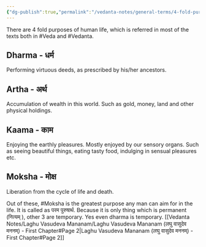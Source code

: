 ```yaml
---
{"dg-publish":true,"permalink":"/vedanta-notes/general-terms/4-fold-purposes-of-man/"}
---
```



There are 4 fold purposes of human life, which is referred in most of the texts both in #Veda and #Vedanta. 

## Dharma - धर्म 
Performing virtuous deeds, as prescribed by his/her ancestors.  

## Artha - अर्थ 
Accumulation of wealth in this world. Such as gold, money, land and other physical holdings. 

## Kaama - काम 
Enjoying the earthly pleasures. Mostly enjoyed by our sensory organs. Such as seeing beautiful things, eating tasty food, indulging in sensual pleasures etc.

## Moksha - मोक्ष 
Liberation from the cycle of life and death. 

Out of these, #Moksha is the greatest purpose any man can aim for in the life. It is called as परम पुरुषार्थ. Because it is only thing which is permanent (नित्यम् ), other 3 are temporary. Yes even dharma is temporary. [[Vedanta Notes/Laghu Vasudeva Mananam/Laghu Vasudeva Mananam (लघु वासुदेव मननम्) - First Chapter#Page 2\|Laghu Vasudeva Mananam (लघु वासुदेव मननम्) - First Chapter#Page 2]]

